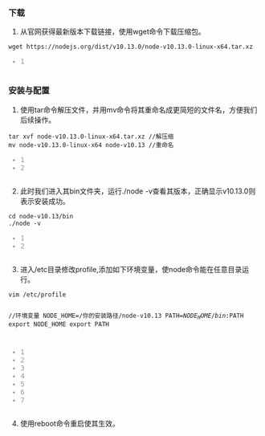 <div id="article_content" class="article_content clearfix">
            <link rel="stylesheet" href="https://csdnimg.cn/release/phoenix/template/css/ck_htmledit_views-833878f763.css">
                                        <div id="content_views" class="markdown_views prism-github-gist">
                    <!-- flowchart 箭头图标 勿删 -->
                    <svg xmlns="http://www.w3.org/2000/svg" style="display: none;">
                        <path stroke-linecap="round" d="M5,0 0,2.5 5,5z" id="raphael-marker-block" style="-webkit-tap-highlight-color: rgba(0, 0, 0, 0);"></path>
                    </svg>
                                            <h3><a name="t0"></a><a name="t0"></a><a id="_0"></a>下载</h3>
<ol>
<li>从官网获得最新版本下载链接，使用wget命令下载压缩包。​​​</li>
</ol>
<pre class="prettyprint"><code class="has-numbering" onclick="mdcp.copyCode(event)" style="position: unset;">wget https://nodejs.org/dist/v10.13.0/node-v10.13.0-linux-x64.tar.xz
<div class="hljs-button {2}" data-title="复制"></div></code><ul class="pre-numbering" style=""><li style="color: rgb(153, 153, 153);">1</li></ul></pre>
<h3><a name="t1"></a><a name="t1"></a><a id="_5"></a>安装与配置</h3>
<ol>
<li>使用tar命令解压文件，并用mv命令将其重命名成更简短的文件名，方便我们后续操作。</li>
</ol>
<pre class="prettyprint"><code class="has-numbering" onclick="mdcp.copyCode(event)" style="position: unset;">tar xvf node-v10.13.0-linux-x64.tar.xz //解压缩
mv node-v10.13.0-linux-x64 node-v10.13 //重命名
<div class="hljs-button {2}" data-title="复制"></div></code><ul class="pre-numbering" style=""><li style="color: rgb(153, 153, 153);">1</li><li style="color: rgb(153, 153, 153);">2</li></ul></pre>
<ol start="2">
<li>此时我们进入其bin文件夹，运行./node -v查看其版本，正确显示v10.13.0则表示安装成功。</li>
</ol>
<pre class="prettyprint"><code class="has-numbering" onclick="mdcp.copyCode(event)" style="position: unset;">cd node-v10.13/bin
./node -v
<div class="hljs-button {2}" data-title="复制"></div></code><ul class="pre-numbering" style=""><li style="color: rgb(153, 153, 153);">1</li><li style="color: rgb(153, 153, 153);">2</li></ul></pre>
<ol start="3">
<li>进入/etc目录修改profile,添加如下环境变量，使node命令能在任意目录运行。</li>
</ol>
<pre class="prettyprint"><code class="has-numbering" onclick="mdcp.copyCode(event)" style="position: unset;">vim /etc/profile

//环境变量
NODE_HOME=/你的安装路径/node-v10.13
PATH=$NODE_HOME/bin:$PATH
export NODE_HOME
export PATH
<div class="hljs-button {2}" data-title="复制"></div></code><ul class="pre-numbering" style=""><li style="color: rgb(153, 153, 153);">1</li><li style="color: rgb(153, 153, 153);">2</li><li style="color: rgb(153, 153, 153);">3</li><li style="color: rgb(153, 153, 153);">4</li><li style="color: rgb(153, 153, 153);">5</li><li style="color: rgb(153, 153, 153);">6</li><li style="color: rgb(153, 153, 153);">7</li></ul></pre>
<ol start="4">
<li>使用reboot命令重启使其生效。</li>
</ol>

                                   